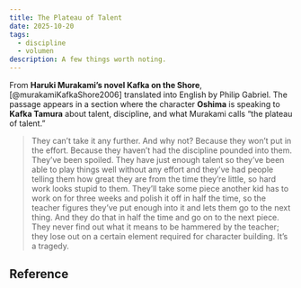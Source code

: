 ```yaml
---
title: The Plateau of Talent
date: 2025-10-20
tags:
  - discipline
  - volumen
description: A few things worth noting.
---
```


From **Haruki Murakami’s novel Kafka on the Shore**, [@murakamiKafkaShore2006] translated into English by Philip Gabriel. The passage appears in a section where the character **Oshima** is speaking to **Kafka Tamura** about talent, discipline, and what Murakami calls “the plateau of talent.”

> They can’t take it any further. And why not? Because they won’t put in the effort. Because they haven’t had the discipline pounded into them. They’ve been spoiled. They have just enough talent so they’ve been able to play things well without any effort and they’ve had people telling them how great they are from the time they’re little, so hard work looks stupid to them. They’ll take some piece another kid has to work on for three weeks and polish it off in half the time, so the teacher figures they’ve put enough into it and lets them go to the next thing. And they do that in half the time and go on to the next piece. They never find out what it means to be hammered by the teacher; they lose out on a certain element required for character building. It’s a tragedy.

## Reference